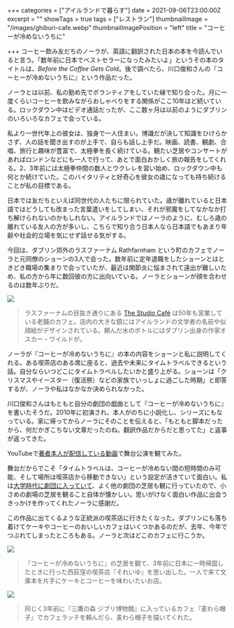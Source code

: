 +++
categories = ["アイルランドで暮らす"]
date = 2021-09-06T23:00:00Z
excerpt = ""
showTags = true
tags = ["レストラン"]
thumbnailImage = "/images/ghiburi-cafe.webp"
thumbnailImagePosition = "left"
title = "コーヒーが冷めないうちに"

+++
コーヒー飲み友だちのノーラが、英語に翻訳された日本の本を今読んでいると言う。「数年前に日本でベストセラーになったみたいよ」というその本のタイトルは、_Before the Coffee Gets Cold_。後で調べたら、川口俊和さんの『コーヒーが冷めないうちに』という作品だった。

<!--more-->

ノーラとは以前、私の勤め先でボランティアをしていた縁で知り合った。月に一度くらいコーヒーを飲みながらおしゃべりをする関係がここ10年ほど続いている。ロックダウン中はビデオ通話だったが、ここ数ヶ月は以前のようにダブリンのいろいろなカフェで会っている。

私より一世代年上の彼女は、独身で一人住まい。博識だが決して知識をひけらかさず、人の話を聞き出すのが上手で、自らも話し上手だ。映画、読書、観劇、合唱、旅行と趣味が豊富で、太極拳を長く続けている。観たい芝居やコンサートがあればロンドンなどにも一人で行って、あとで面白おかしく旅の報告をしてくれる。2、3年前には太極拳仲間の数人とウクレレを習い始め、ロックダウン中も何とか続けていた。このバイタリティと好奇心を彼女の歳になっても持ち続けることが私の目標である。

日本では友だちといえば同世代の人たちに限られていた。歳が離れていると日本語ではどうしても改まった言葉遣いをしてしまい、それが邪魔をしてなかなか打ち解けられないのかもしれない。アイルランドではノーラのように、むしろ歳の離れている友人の方が多いし、こちらで知り合う日本人なら日本語でもあまり年齢や社会的立場を気にせず話せる気がする。

今回は、ダブリン郊外のラスファーナム Rathfarnham という町のカフェでノーラと元同僚のショーンの3人で会った。数年前に定年退職をしたショーンとはときどき職場の集まりで会っていたが、最近は関節炎に悩まされて遠出が難しいため、私の方から年に数回彼の方に出向いている。ノーラとショーンが顔を合わせるのは数年ぶりだ。

![](/images/cafe-studio.webp)

> ラスファーナムの目抜き通りにある [The Studio Café](https://thestudiocafe.ie/) は50年も営業している老舗のカフェ。店内の大きな鏡にはアイルランドの文学者の名前や似顔絵がデザインされている。頼んだ水のボトルにはダブリン出身の作家オスカー・ワイルドが。

ノーラが『コーヒーが冷めないうちに』の本の内容をショーンと私に説明してくれる。ある喫茶店のある席に座ると、過去や未来にタイムトラベルできるという話。自分ならいつどこにタイムトラベルしたいかと盛り上がる。ショーンは「クリスマスやイースター（復活祭）などの家族でいっしょに過ごした時期」と即答するが、ノーラや私はなかなか決められなかった。

川口俊和さんはもともと自分の劇団の戯曲として『コーヒーが冷めないうちに』を書いたそうだ。2010年に初演され、本人がのちに小説化し、シリーズにもなっている。家に帰ってからノーラにそのことを伝えると、「もともと脚本だったから、何だかぎこちない文章だったのね。翻訳作品だからだと思ってた」と返事が返ってきた。

YouTubeで[著者本人が配信している動画](https://www.youtube.com/watch?v=XZDRMbYdIws)で舞台公演を観てみた。

舞台だからでこそ「タイムトラベルは、コーヒーが冷めない間の短時間のみ可能、そして場所は喫茶店から移動できない」という設定が活きていて面白い。私は[大学時代に劇団に入っていて](http://kiki.sub.jp/)、よく他の劇団の芝居も観に行っていたので、小さめの劇場の芝居を観ること自体が懐かしい。思いがけなく面白い作品に出会うきっかけを作ってくれたノーラに感謝だ。

この作品に出てくるような正統派の喫茶店に行きたくなった。ダブリンにも落ち着けてケーキやコーヒーのおいしいカフェはいくつかあるのだが、去年、今年でつぶれてしまったところもある。ノーラと次はどこのカフェに行こうか。

![](/images/cafe-soleil.webp)

> 『コーヒーが冷めないうちに』の芝居を観て、3年前に日本に一時帰国したときに行った西荻窪の喫茶店『それいゆ』を思い出した。一人で来て文庫本を片手にケーキとコーヒーを味わいたいお店。

![](/images/ghiburi-cafe.webp)

> 同じく3年前に『三鷹の森 ジブリ博物館』に入っているカフェ『麦わら帽子』でカフェラッテを頼んだら、麦わら帽子を描いてくれた。
